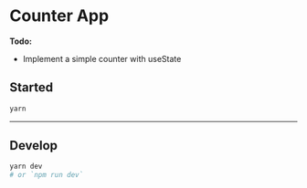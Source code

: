 # Counter App

**Todo:**

- Implement a simple counter with useState

## Started

```bash
yarn
```

---

## Develop

```bash
yarn dev
# or `npm run dev`
```
